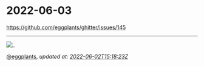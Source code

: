 # 2022-06-03

<https://github.com/eggplants/ghitter/issues/145>

---

![_](https://github.githubassets.com/images/mona-loading-default.gif)

[@eggplants](https://github.com/eggplants), *updated at: [2022-06-02T15:18:23Z](https://github.com/eggplants/ghitter/issues/145#issue-1258332715)*
